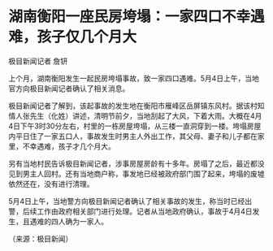 # 湖南衡阳一座民房垮塌：一家四口不幸遇难，孩子仅几个月大

极目新闻记者 詹钘

上个月，湖南衡阳发生一起民房垮塌事故，致一家四口遇难。5月4日上午，当地官方向极目新闻记者确认了相关消息。

极目新闻记者了解到，该起事故的发生地在衡阳市雁峰区岳屏镇东风村。据该村知情人张先生（化姓）讲述，清明节前夕，当地刮起了大风，下着大雨。大概在4月4日下午3时30分左右，村里的一栋房屋垮塌，从三楼一直洞穿到一楼。垮塌房屋内平日住了一家五口人，事故发生时男主人外出工作，其父母、妻子和儿子都在家里，不幸遇难，孩子才几个月大。

另有当地村民告诉极目新闻记者，涉事房屋房龄有十多年。房塌了之后，最近都没见到男主人回村。还有当地商户称，事发地已经被政府部门围了起来，垮塌的废墟依然还在，没有进行清理。

5月4日上午，当地警方向极目新闻记者确认了相关事故的发生，称当时已经出警，后续工作由政府相关部门进行处理。记者从当地政府确认，事故于4月4日发生，且遇难的四人确为一家人。

（来源：极目新闻）

